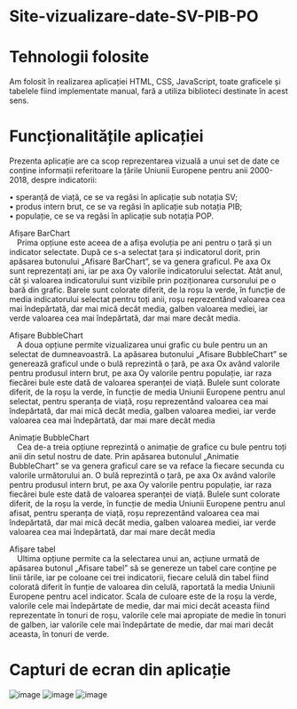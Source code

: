 # Site-vizualizare-date-SV-PIB-PO
# Tehnologii folosite
 Am folosit în realizarea aplicației HTML, CSS, JavaScript, toate graficele și tabelele fiind implementate manual, fară a utiliza biblioteci destinate în acest sens.<br />

# Funcționalitățile aplicației
 Prezenta aplicație are ca scop reprezentarea vizuală a unui set de date ce conține informații referitoare la țările Uniunii Europene pentru anii 2000-2018, despre indicatorii:<br />

• speranță de viață, ce se va regăsi în aplicație sub notația SV;<br />
• produs intern brut, ce se va regăsi în aplicație sub notația PIB;<br />
• populație, ce se va regăsi în aplicație sub notația POP.<br />

Afișare BarChart<br />
 Prima opțiune este aceea de a afișa evoluția pe ani pentru o țară și un indicator selectate. După ce s-a selectat țara și indicatorul dorit, prin apăsarea butonului „Afisare BarChart”, se va genera graficul. Pe axa Ox sunt reprezentați ani, iar pe axa Oy valorile indicatorului selectat. Atât anul, cât și valoarea indicatorului sunt vizibile prin poziționarea cursorului pe o bară din grafic. Barele sunt colorate diferit, de la roșu la verde, în funcție de media indicatorului selectat pentru toți anii, roșu reprezentând valoarea cea mai îndepărtată, dar mai mică decât media, galben valoarea mediei, iar verde valoarea cea mai îndepărtată, dar mai mare decât media.<br />

Afișare BubbleChart<br />
 A doua opțiune permite vizualizarea unui grafic cu bule pentru un an selectat de dumneavoastră. La apăsarea butonului „Afisare BubbleChart” se generează graficul unde o bulă reprezintă o țară, pe axa Ox având valorile pentru produsul intern brut, pe axa Oy valorile pentru populație, iar raza fiecărei bule este dată de valoarea speranței de viață. Bulele sunt colorate diferit, de la roșu la verde, în funcție de media Uniunii Europene pentru anul selectat, pentru speranța de viață, roșu reprezentând valoarea cea mai îndepărtată, dar mai mică decât media, galben valoarea mediei, iar verde valoarea cea mai îndepărtată, dar mai mare decât media<br />

Animație BubbleChart<br />
 Cea de-a treia opțiune reprezintă o animație de grafice cu bule pentru toți anii din setul nostru de date. Prin apăsarea butonulul „Animatie BubbleChart” se va genera graficul care se va reface la fiecare secunda cu valorile următorului an. O bulă reprezintă o țară, pe axa Ox având valorile pentru produsul intern brut, pe axa Oy valorile pentru populație, iar raza fiecărei bule este dată de valoarea speranței de viață. Bulele sunt colorate diferit, de la roșu la verde, în funcție de media Uniunii Europene pentru anul afisat, pentru speranța de viață, roșu reprezentând valoarea cea mai îndepărtată, dar mai mică decât media, galben valoarea mediei, iar verde valoarea cea mai îndepărtată, dar mai mare decât media<br />

Afișare tabel<br />
 Ultima opțiune permite ca la selectarea unui an, acțiune urmată de apăsarea butonul „Afisare tabel” să se genereze un tabel care conține pe linii tările, iar pe coloane cei trei indicatorii, fiecare celulă din tabel fiind colorată diferit în funție de valoarea din celulă, raportată la media Uniunii Europene pentru acel indicator. Scala de culoare este de la roșu la verde, valorile cele mai îndepărtate de medie, dar mai mici decât aceasta fiind reprezentate în tonuri de roșu, valorile cele mai apropiate de medie în tonuri de galben, iar valorile cele mai îndepărtate de medie, dar mai mari decât aceasta, în tonuri de verde.
 
 # Capturi de ecran din aplicație
 ![image](https://user-images.githubusercontent.com/74931542/195347150-4f32fcbc-f462-4742-ad8d-91974b444c45.png)
 ![image](https://user-images.githubusercontent.com/74931542/195347449-ea703115-e4c5-4be9-a15d-8dd3dbdb497f.png)
 ![image](https://user-images.githubusercontent.com/74931542/195347553-f7b2ebb6-89ba-4e29-9fa1-aae4332e3142.png)
